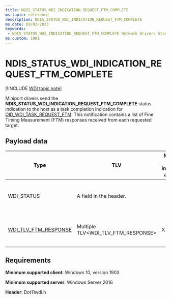 ```yaml
---
title: NDIS_STATUS_WDI_INDICATION_REQUEST_FTM_COMPLETE
ms.topic: reference
description: NDIS_STATUS_WDI_INDICATION_REQUEST_FTM_COMPLETE
ms.date: 03/02/2023
keywords:
 - NDIS_STATUS_WDI_INDICATION_REQUEST_FTM_COMPLETE Network Drivers Starting with Windows Vista
ms.custom: 19H1
---
```


# NDIS_STATUS_WDI_INDICATION_REQUEST_FTM_COMPLETE

[!INCLUDE [WDI topic note](../includes/wdi-version-warning.md)]

Miniport drivers send the **NDIS_STATUS_WDI_INDICATION_REQUEST_FTM_COMPLETE** status indication to the host as a task completion indication for [OID_WDI_TASK_REQUEST_FTM](oid-wdi-task-request-ftm.md). This notification contains a list of Fine Timing Measurement (FTM) responses received from each requested target.

## Payload data

| Type | TLV | Multiple TLV instances allowed | Optional | Description |
| --- | --- |--- | --- | --- |
| WDI_STATUS | A field in the header.  |   | The general completion status of the event. |
| [WDI_TLV_FTM_RESPONSE](wdi-tlv-ftm-response.md) | Multiple TLV\<WDI_TLV_FTM_RESPONSE> | X |   | A list of FTM responses for each target. |

## Requirements

**Minimum supported client**: Windows 10, version 1903

**Minimum supported server**: Windows Server 2016

**Header**: Dot11wdi.h

